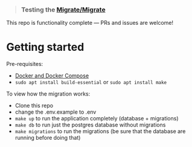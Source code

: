 > ### Testing the [Migrate/Migrate](https://github.com/golang-migrate/migrate)

This repo is functionality complete — PRs and issues are welcome!

# Getting started
Pre-requisites:
* [Docker and Docker Compose](https://docs.docker.com/engine/install/)
* `sudo apt install build-essential` or `sudo apt install make`


To view how the migration works:

- Clone this repo
- change the .env.example to .env
- `make up` to run the application completely (database + migrations)
- `make db` to run just the postgres database without migrations
- `make migrations` to run the migrations (be sure that the database are running before doing that)

